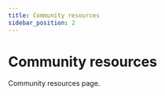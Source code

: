 ```yaml
---
title: Community resources
sidebar_position: 2
---
```


# Community resources

Community resources page.

